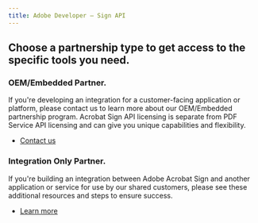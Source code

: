 ```yaml
---
title: Adobe Developer — Sign API
---
```


<TitleBlock slots="heading" theme="light" className="titleBlock-align-left pb-0 choose-partnership-title-cta"/>

## Choose a partnership type to get access to the specific tools you need.

<TextBlock slots="heading, text, buttons" width="50%" theme="light" className="align-left bg-grey embedded-partner-cta" />

### OEM/Embedded Partner.

If you're developing an integration for a customer-facing application or platform, please contact us to learn more about our OEM/Embedded partnership program. Acrobat Sign API licensing is separate from PDF Service API licensing and can give you unique capabilities and flexibility.

* [Contact us](mailto:signembed@adobe.com)


<TextBlock slots="heading, text, buttons" width="50%" theme="light" className="align-left bg-grey integration-partners-cta" />

### Integration Only Partner.

If you're building an integration between Adobe Acrobat Sign and another application or service for use by our shared customers, please see these additional resources and steps to ensure success.

* [Learn more](https://adobe.lookbookhq.com/adobesignpartnerpgm/buildtestdeliver)